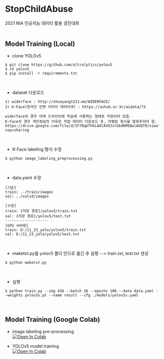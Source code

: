 ﻿# StopChildAbuse
2021 NIA 인공지능 데이터 활용 경진대회
<br/><br/>

## Model Training (Local)
- clone YOLOv5
```
$ git clone https://github.com/ultralytics/yolov5
$ cd yolov5
$ pip install -r requirements.txt
```
<br/>

- dataset 다운로드
```
1) widerface : http://shuoyang1213.me/WIDERFACE/
2) K-Face(한국인 안면 이미지 데이터셋) : https://aihub.or.kr/aidata/73

widerface의 경우 아래 드라이브에 학습에 사용하는 형태로 저장되어 있음.
K-Face의 경우 개인정보의 이유로 직접 데이터 다운로드 후, 라벨링 형식을 맞춰주어야 함.
https://drive.google.com/file/d/1F70qUfhkLA4lAVOJvlGbdRM5QwlAUQT0/view?usp=sharing
```
<br/>

- K-Face labeling 형식 수정
```
$ python image_labeling_preprocessing.py
```
<br/>

- data.yaml 수정
```
[기존]
train: ../train/images
val: ../valid/images

[수정]
train: {저장 경로}/yolov5/train.txt
val: {저장 경로}/yolov5/test.txt
--------------------
[GPU 서버용]
train: D:/11_23_yolo/yolov5/train.txt
val: D:/11_23_yolo/yolov5/test.txt
```
<br/>

- maketxt.py를 yolov5 폴더 안으로 옮긴 후 실행 --> train.txt, test.txt 생성
```
$ python maketxt.py
```
<br/>

- 실행
```
$ python train.py --img 416 --batch 16 --epochs 100 --data data.yaml --weights yolov5s.pt --name result --cfg ./models/yolov5s.yaml
```
<br/>

## Model Training (Google Colab)
- image labeling pre-processing   
<a href="https://colab.research.google.com/drive/1krIA_bohDSipunSrbldWFR1d9qw_U66o?authuser=2#scrollTo=t7VWjxYtFwIv"><img src="https://colab.research.google.com/assets/colab-badge.svg" alt="Open In Colab"></a>

- YOLOv5 model training    
<a href="https://colab.research.google.com/drive/1KG4F5vutIZYqgilqLcp-M2rBSc6_onFM?userstoinvite=minjjung9642%40gmail.com&actionButton=1#scrollTo=tCPF38tIZ47g"><img src="https://colab.research.google.com/assets/colab-badge.svg" alt="Open In Colab"></a>
